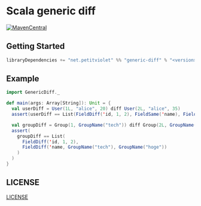 # Scala generic diff

[![MavenCentral](https://maven-badges.herokuapp.com/maven-central/net.petitviolet/genericdiff_2.12/badge.svg)](https://maven-badges.herokuapp.com/maven-central/net.petitviolet/genericdiff_2.12)

## Getting Started

```scala
libraryDependencies += "net.petitviolet" %% "generic-diff" % "<version>"
```

## Example

```scala
import GenericDiff._

def main(args: Array[String]): Unit = {
  val userDiff = User(1L, "alice", 20) diff User(2L, "alice", 35)
  assert(userDiff == List(FieldDiff('id, 1, 2), FieldSame('name), FieldDiff('age, 20, 35)))

  val groupDiff = Group(1, GroupName("tech")) diff Group(2L, GroupName("hoge"))
  assert(
    groupDiff == List(
      FieldDiff('id, 1, 2),
      FieldDiff('name, GroupName("tech"), GroupName("hoge"))
    )
  )
}
```

## LICENSE

[LICENSE](https://github.com/petitviolet/scala-generic-diff/blob/master/LICENSE)
